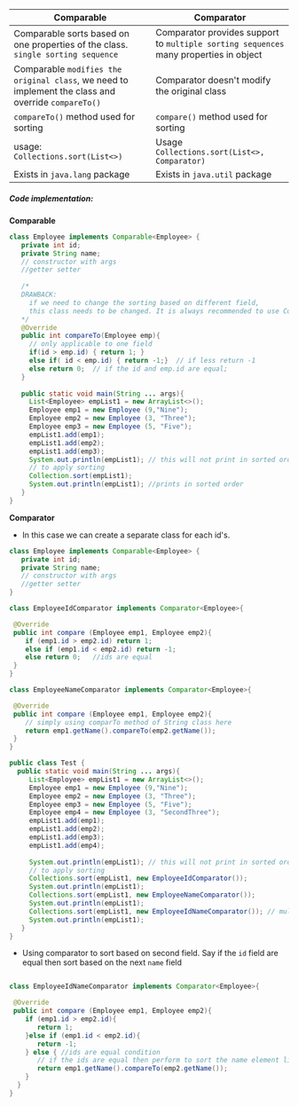 

| Comparable | Comparator |
|----------|------------|
| Comparable sorts based on one properties of the class. `single sorting sequence` | Comparator provides support to `multiple sorting sequences` many properties in object |
| Comparable `modifies the original class`, we need to implement the class and override `compareTo()` | Comparator doesn't modify the original class |
| `compareTo()` method used for sorting | `compare()` method used for sorting |
| usage: `Collections.sort(List<>)` | Usage `Collections.sort(List<>, Comparator)` |
| Exists in `java.lang` package | Exists in `java.util` package |


##### Code implementation:
**Comparable**
```java
class Employee implements Comparable<Employee> {
   private int id;
   private String name;
   // constructor with args 
   //getter setter
   
   /*
   DRAWBACK: 
     if we need to change the sorting based on different field,
     this class needs to be changed. It is always recommended to use Comparator
   */
   @Override
   public int compareTo(Employee emp){
     // only applicable to one field
     if(id > emp.id) { return 1; }
     else if( id < emp.id) { return -1;}  // if less return -1
     else return 0;  // if the id and emp.id are equal;
   }
   
   public static void main(String ... args){
     List<Employee> empList1 = new ArrayList<>();
     Employee emp1 = new Employee (9,"Nine");
     Employee emp2 = new Employee (3, "Three");
     Employee emp3 = new Employee (5, "Five");
     empList1.add(emp1);
     empList1.add(emp2);
     empList1.add(emp3);
     System.out.println(empList1); // this will not print in sorted order
     // to apply sorting 
     Collection.sort(empList1);
     System.out.println(empList1); //prints in sorted order
   }
}
```
**Comparator**
  - In this case we can create a separate class for each id's.
```java
class Employee implements Comparable<Employee> {
   private int id;
   private String name;
   // constructor with args 
   //getter setter
}

class EmployeeIdComparator implements Comparator<Employee>{

 @Override
 public int compare (Employee emp1, Employee emp2){
    if (emp1.id > emp2.id) return 1; 
    else if (emp1.id < emp2.id) return -1;
    else return 0;   //ids are equal
 } 
}

class EmployeeNameComparator implements Comparator<Employee>{

 @Override
 public int compare (Employee emp1, Employee emp2){
    // simply using comparTo method of String class here
    return emp1.getName().compareTo(emp2.getName());
 } 
}

public class Test {
  public static void main(String ... args){
     List<Employee> empList1 = new ArrayList<>();
     Employee emp1 = new Employee (9,"Nine");
     Employee emp2 = new Employee (3, "Three");
     Employee emp3 = new Employee (5, "Five");
     Employee emp4 = new Employee (3, "SecondThree");
     empList1.add(emp1);
     empList1.add(emp2);
     empList1.add(emp3);
     empList1.add(emp4);
     
     System.out.println(empList1); // this will not print in sorted order
     // to apply sorting 
     Collections.sort(empList1, new EmployeeIdComparator());
     System.out.println(empList1);
     Collections.sort(empList1, new EmployeeNameComparator());
     System.out.println(empList1);
     Collections.sort(empList1, new EmployeeIdNameComparator()); // mulitple field sorting
     System.out.println(empList1);
   }
}
```
- Using comparator to sort based on second field. Say if the `id` field are equal then sort based on the next `name` field

```java

class EmployeeIdNameComparator implements Comparator<Employee>{

 @Override
 public int compare (Employee emp1, Employee emp2){
    if (emp1.id > emp2.id){
       return 1;
    }else if (emp1.id < emp2.id){ 
       return -1;
    } else { //ids are equal condition
       // if the ids are equal then perform to sort the name element like below instead of returning 0
       return emp1.getName().compareTo(emp2.getName());
    }   
  } 
}
```
